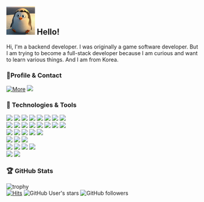  ## <img src="https://github.com/extremecode716/extremecode716/blob/main/giphy.gif" width=75 height=75> Hello!
 
Hi, I'm a backend developer. I was originally a game software developer. But I am trying to become a full-stack developer because I am curious and want to learn various things. And I am from Korea.   

### 🤝Profile & Contact
[![More](https://img.shields.io/badge/Link-Extreme%20Code-informational?style=for-the-badge&logoColor=white&color=000000&labelColor=blue)](https://github.com/extremecode716/ExtremeCode-Skills) [![](https://img.shields.io/badge/Gmail-informational?style=for-the-badge&logo=Gmail&logoColor=white&color=000000&labelColor=EA4335&link=mailto:extremecode716@gmail.com)](mailto:extremecode716@gmail.com)
   
### 🔧 Technologies & Tools
![](https://img.shields.io/badge/Code-C-informational?style=flat-square&logo=c&logoColor=white&color=A8B9CC)
![](https://img.shields.io/badge/Code-C%2B%2B-informational?style=flat-square&logo=c%2B%2B&&logoColor=white&color=00599C)
![](https://img.shields.io/badge/Code-C%23-informational?style=flat-square&logo=c-sharp&logoColor=white&color=A8B9CC)
![](https://img.shields.io/badge/Code-Java-informational?style=flat-square&logo=Java&logoColor=white&color=007396)
![](https://img.shields.io/badge/Code-JavaScript-informational?style=flat-square&logo=javascript&&logoColor=white&color=f7df1e)
![](https://img.shields.io/badge/Code-TypeScript-informational?style=flat-square&logo=typescript&&logoColor=white&color=3178c6)
![](https://img.shields.io/badge/Code-Python-informational?style=flat-square&logo=Python&logoColor=white&color=3776AB)
![](https://img.shields.io/badge/Code-Lua-informational?style=flat-square&logo=Lua&logoColor=white&color=2C2D72)   
![](https://img.shields.io/badge/Web-HTML5-informational?style=flat-square&logo=HTML5&logoColor=white&color=E34F26)
![](https://img.shields.io/badge/Web-CSS3-informational?style=flat-square&logo=CSS3&logoColor=white&color=1572B6)
![](https://img.shields.io/badge/Web-Node.js-informational?style=flat-square&logo=Node.js&logoColor=white&color=339933)
![](https://img.shields.io/badge/Web-Spring-informational?style=flat-square&logo=Spring&logoColor=white&color=6DB33F)
![](https://img.shields.io/badge/Web-jQuery-informational?style=flat-square&logo=jQuery&logoColor=white&color=0769AD)
![](https://img.shields.io/badge/Web-Tomcat-informational?style=flat-square&logo=Apache-Tomcat&logoColor=white&color=F8DC75)
![](https://img.shields.io/badge/Game-DirectX-informational?style=flat-square&logo=Microsoft&logoColor=white&color=5E5E5E)
![](https://img.shields.io/badge/Game-Unity-informational?style=flat-square&logo=Unity&logoColor=white&color=000000)   
![](https://img.shields.io/badge/API-WinAPI-informational?style=flat-square&logo=Windows&logoColor=white&color=0078D6)
![](https://img.shields.io/badge/Lib-MFC-informational?style=flat-square&logo=Microsoft&logoColor=white&color=5E5E5E)
![](https://img.shields.io/badge/Frame-WinForm-informational?style=flat-square&logo=Windows&logoColor=white&color=0078D6)
![](https://img.shields.io/badge/Frame-WPF-informational?style=flat-square&logo=Windows&logoColor=white&color=0078D6)
![](https://img.shields.io/badge/Frame-QT-informational?style=flat-square&logo=QT&logoColor=white&color=41CD52)   
![](https://img.shields.io/badge/DBMS-MySQL-informational?style=flat-square&logo=MySQL&logoColor=white&color=4479A1)
![](https://img.shields.io/badge/DBMS-Oracle-informational?style=flat-square&logo=Oracle&logoColor=white&color=F80000)
![](https://img.shields.io/badge/DBMS-MongoDB-informational?style=flat-square&logo=MongoDB&logoColor=white&color=47A248)   
![](https://img.shields.io/badge/IDE-Visual%20Studio-informational?style=flat-square&logo=Visual-Studio&logoColor=white&color=5C2D91)
![](https://img.shields.io/badge/Editor-Visual%20Studio%20Code-informational?style=flat-square&logo=Visual-Studio&logoColor=white&color=007ACC)
![](https://img.shields.io/badge/IDE-Eclipse-informational?style=flat-square&logo=Eclipse-IDE&logoColor=white&color=2C2255)
![](https://img.shields.io/badge/IDE-PyCharm-informational?style=flat-square&logo=PyCharm&logoColor=white&color=000000)   
![](https://img.shields.io/badge/OS-Linux-informational?style=flat-square&logo=OS&logoColor=gray&color=E10098)
![](https://img.shields.io/badge/OS-Window-informational?style=flat-square&logo=OS&logoColor=gray&color=E10098)   

### 🏆 GitHub Stats
![trophy](https://github-profile-trophy.vercel.app/?username=extremecode716&rank=SSS,SS,S,AAA,AA,B&theme=juicyfresh)   
[![Hits](https://hits.seeyoufarm.com/api/count/incr/badge.svg?url=https%3A%2F%2Fgithub.com%2Fextremecode716&count_bg=%2379C83D&title_bg=%23555555&icon=git.svg&icon_color=%23E4FF34&title=hits&edge_flat=false)](https://hits.seeyoufarm.com) ![GitHub User's stars](https://img.shields.io/github/stars/extremecode716?style=social) ![GitHub followers](https://img.shields.io/github/followers/extremecode716?style=social)
